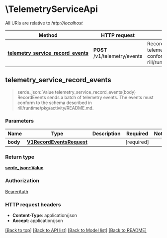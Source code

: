 # \TelemetryServiceApi

All URIs are relative to *http://localhost*

Method | HTTP request | Description
------------- | ------------- | -------------
[**telemetry_service_record_events**](TelemetryServiceApi.md#telemetry_service_record_events) | **POST** /v1/telemetry/events | RecordEvents sends a batch of telemetry events. The events must conform to the schema described in rill/runtime/pkg/activity/README.md.



## telemetry_service_record_events

> serde_json::Value telemetry_service_record_events(body)
RecordEvents sends a batch of telemetry events. The events must conform to the schema described in rill/runtime/pkg/activity/README.md.

### Parameters


Name | Type | Description  | Required | Notes
------------- | ------------- | ------------- | ------------- | -------------
**body** | [**V1RecordEventsRequest**](V1RecordEventsRequest.md) |  | [required] |

### Return type

[**serde_json::Value**](serde_json::Value.md)

### Authorization

[BearerAuth](../README.md#BearerAuth)

### HTTP request headers

- **Content-Type**: application/json
- **Accept**: application/json

[[Back to top]](#) [[Back to API list]](../README.md#documentation-for-api-endpoints) [[Back to Model list]](../README.md#documentation-for-models) [[Back to README]](../README.md)

